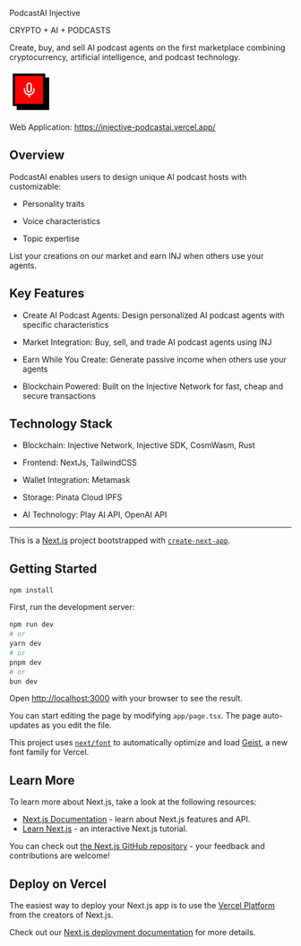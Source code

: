 PodcastAI Injective

CRYPTO + AI + PODCASTS

Create, buy, and sell AI podcast agents on the first marketplace combining cryptocurrency, artificial intelligence, and podcast technology.

<img src="./images/podcastai.png" alt="project logo" width="77" height="77"/>

Web Application: https://injective-podcastai.vercel.app/

## Overview

PodcastAI enables users to design unique AI podcast hosts with customizable:

- Personality traits

- Voice characteristics

- Topic expertise

List your creations on our market and earn INJ when others use your agents.

## Key Features

- Create AI Podcast Agents: Design personalized AI podcast agents with specific characteristics

- Market Integration: Buy, sell, and trade AI podcast agents using INJ

- Earn While You Create: Generate passive income when others use your agents

- Blockchain Powered: Built on the Injective Network for fast, cheap and secure transactions

## Technology Stack

- Blockchain: Injective Network, Injective SDK, CosmWasm, Rust

- Frontend: NextJs, TailwindCSS

- Wallet Integration: Metamask

- Storage: Pinata Cloud IPFS

- AI Technology: Play AI API, OpenAI API

---

This is a [Next.js](https://nextjs.org) project bootstrapped with [`create-next-app`](https://nextjs.org/docs/app/api-reference/cli/create-next-app).

## Getting Started

```
npm install
```

First, run the development server:

```bash
npm run dev
# or
yarn dev
# or
pnpm dev
# or
bun dev
```

Open [http://localhost:3000](http://localhost:3000) with your browser to see the result.

You can start editing the page by modifying `app/page.tsx`. The page auto-updates as you edit the file.

This project uses [`next/font`](https://nextjs.org/docs/app/building-your-application/optimizing/fonts) to automatically optimize and load [Geist](https://vercel.com/font), a new font family for Vercel.

## Learn More

To learn more about Next.js, take a look at the following resources:

- [Next.js Documentation](https://nextjs.org/docs) - learn about Next.js features and API.
- [Learn Next.js](https://nextjs.org/learn) - an interactive Next.js tutorial.

You can check out [the Next.js GitHub repository](https://github.com/vercel/next.js) - your feedback and contributions are welcome!

## Deploy on Vercel

The easiest way to deploy your Next.js app is to use the [Vercel Platform](https://vercel.com/new?utm_medium=default-template&filter=next.js&utm_source=create-next-app&utm_campaign=create-next-app-readme) from the creators of Next.js.

Check out our [Next.js deployment documentation](https://nextjs.org/docs/app/building-your-application/deploying) for more details.
